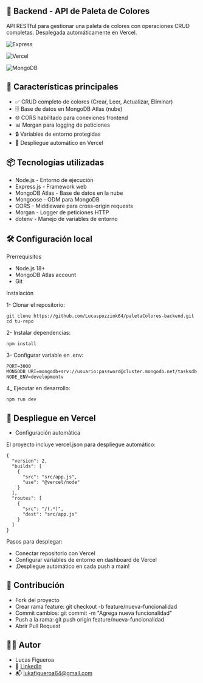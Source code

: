 🎨 Backend - API de Paleta de Colores
-
API RESTful para gestionar una paleta de colores con operaciones CRUD completas. Desplegada automáticamente en Vercel.

![Express](https://img.shields.io/badge/-Express-000000?logo=express&logoColor=white&style=flat)

![Vercel](https://img.shields.io/badge/Deploy-Vercel-black)

![MongoDB](https://img.shields.io/badge/MongoDB-Atlas-success)

####
🌟 Características principales
- 
- ✅ CRUD completo de colores (Crear, Leer, Actualizar, Eliminar)
- 🗄️ Base de datos en MongoDB Atlas (nube)
- 🌐 CORS habilitado para conexiones frontend
- 📊 Morgan para logging de peticiones
- 🔒 Variables de entorno protegidas
- 🚀 Despliegue automático en Vercel

####
📦 Tecnologías utilizadas
-
- Node.js - Entorno de ejecución
- Express.js - Framework web
- MongoDB Atlas - Base de datos en la nube
- Mongoose - ODM para MongoDB
- CORS - Middleware para cross-origin requests
- Morgan - Logger de peticiones HTTP
- dotenv - Manejo de variables de entorno

####
🛠️ Configuración local
- 
Prerrequisitos
- Node.js 18+
- MongoDB Atlas account
- Git

Instalación

1- Clonar el repositorio:
`````
git clone https://github.com/Lucaspozziok64/paletaColores-backend.git
cd tu-repo
`````

2- Instalar dependencias:
`````
npm install
`````

3- Configurar variable en .env:
`````
PORT=3000
MONGODB_URI=mongodb+srv://usuario:password@cluster.mongodb.net/tasksdb
NODE_ENV=developmentv
`````

4_ Ejecutar en desarrollo:
````
npm run dev
````
####
🚀 Despliegue en Vercel
- 
- Configuración automática

El proyecto incluye vercel.json para despliegue automático:
````
{
  "version": 2,
  "builds": [
    {
      "src": "src/app.js",
      "use": "@vercel/node"
    }
  ],
  "routes": [
    {
      "src": "/(.*)",
      "dest": "src/app.js"
    }
  ]
}
````

Pasos para desplegar:
- Conectar repositorio con Vercel
- Configurar variables de entorno en dashboard de Vercel
- ¡Despliegue automático en cada push a main!

🤝 Contribución
-
- Fork del proyecto
- Crear rama feature: git checkout -b feature/nueva-funcionalidad
- Commit cambios: git commit -m "Agrega nueva funcionalidad"
- Push a la rama: git push origin feature/nueva-funcionalidad
- Abrir Pull Request

####

👨‍💻 Autor
- 
- Lucas Figueroa
- 💼 [LinkedIn](https://linkedin.com/in/lucas-figueroa-579b0b30b)
- 📬 lukafigueroa64@gmail.com
